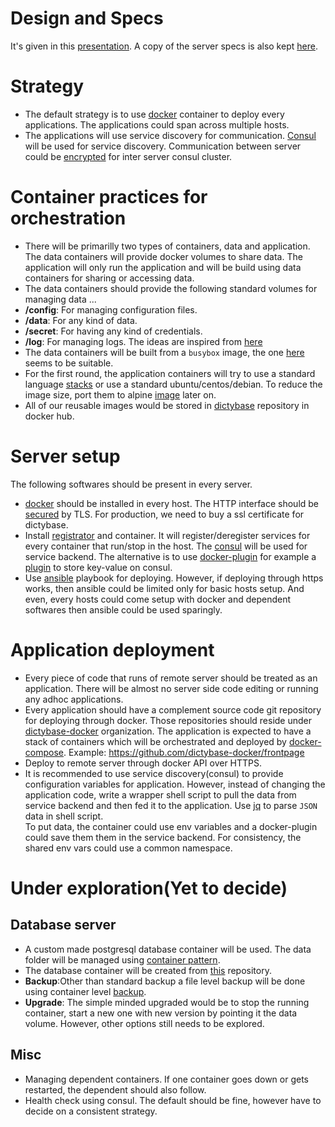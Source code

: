 # Design and Specs
It's given in this [presentation](http://testgenomes.dictybase.org/server.slide#1). A copy
of the server specs is also kept [here](Server-specs.md).


# Strategy
* The default strategy is to use [docker](http://docker.io) container to deploy
  every applications. The applications could span across multiple hosts. 
* The applications will use service discovery for communication.
  [Consul](http://consul.io) will be used for service discovery. Communication
  between server could be
  [encrypted](http://www.consul.io/docs/agent/encryption.html) for inter server
  consul cluster.

# Container practices for orchestration
* There will be primarilly two types of containers, data and application. The
  data containers will provide docker volumes to share data. The application
  will only run the application and will be build using data containers for
  sharing or accessing data.
* The data containers should provide the following standard volumes for
  managing data ...
 * __/config__: For managing configuration files.
 * __/data__: For any kind of data.
 * __/secret__: For having any kind of credentials.
 * __/log__: For managing logs.
  The ideas are inspired from [here](https://github.com/radial/docss://github.com/radial/docs)
* The data containers will be built from a ```busybox``` image, the one
  [here](https://registry.hub.docker.com/u/progrium/busybox://registry.hub.docker.com/u/progrium/busybox/)
  seems to be suitable.
* For the first round, the application containers will try to use a standard
  language
  [stacks](https://blog.docker.com/2014/09/docker-hub-official-repos-announcing-language-stacks/)
  or use a standard ubuntu/centos/debian. To reduce the image size, port them
  to alpine [image](https://registry.hub.docker.com/u/library/alpine/) later on.
* All of our reusable images would be stored in
  [dictybase](https://registry.hub.docker.com/repos/dictybase/) repository in
  docker hub.


# Server setup
The following softwares should be present in every server.

* [docker](docker.io) should be installed in every host. The HTTP interface
  should be [secured](https://docs.docker.com/articles/https/) by TLS. For
  production, we need to buy a ssl certificate for dictybase.
* Install [registrator](https://github.com/progrium/registrator) and container.
  It will register/deregister services for every container that run/stop in the
  host. The [consul](http://consul.io) will be used for service backend. The
  alternative is to use
  [docker-plugin](https://github.com/progrium/docker-plugins) for example a
  [plugin](https://github.com/bryanlarsen/docker-plugin-kv-consul) to store
  key-value on consul.
* Use [ansible](http://www.ansible.com/home) playbook for deploying. However, if deploying
  through https works, then ansible could be limited only for basic hosts setup. And even,
  every hosts could come setup with docker and dependent softwares then ansible could be
  used sparingly.


# Application deployment
* Every piece of code that runs of remote server should be treated as an
  application. There will be almost no server side code editing or running any
  adhoc applications.
* Every application should have a complement source code git repository for
  deploying through docker. Those repositories should reside under
  [dictybase-docker](https://github.com/dictybase-docker) organization.  The
  application is expected to have a stack of containers which will be
  orchestrated and deployed by
  [docker-compose](http://docs.docker.com/compose/).  Example:
  https://github.com/dictybase-docker/frontpage
* Deploy to remote server through docker API over HTTPS.
* It is recommended to use service discovery(consul) to provide configuration
  variables for application. However, instead of changing the application code,
  write a wrapper shell script to pull the data from service backend and then
  fed it to the application. Use [jq](http://stedolan.github.io/jq/) to parse
  ```JSON``` data in shell script.  
  To put data, the container could use env
  variables and a docker-plugin could save them them in the service backend.
  For consistency, the shared env vars could use a common namespace.
  
# Under exploration(Yet to decide)
## Database server
* A custom made postgresql database container will be used. The data folder
  will be managed using [container
  pattern](https://docs.docker.com/userguide/dockervolumes/). 
* The database container will be created from
  [this](https://github.com/dictybase-docker/docs/tree/master/postgres)
  repository.
* __Backup__:Other than standard backup a file level backup will be done using container
  level
  [backup](https://docs.docker.com/userguide/dockervolumes/#backup-restore-or-migrate-data-volumes).
* __Upgrade__: The simple minded upgraded would be to stop the running
  container, start a new one with new version by pointing it the data volume.
  However, other options still needs to be explored.

## Misc
* Managing dependent containers. If one container goes down or gets restarted,
  the dependent should also follow.
* Health check using consul. The default should be fine, however have to decide
  on a consistent strategy.
